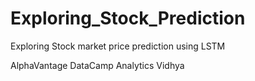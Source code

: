 # Exploring_Stock_Prediction
Exploring Stock market price prediction using LSTM 


AlphaVantage
DataCamp
Analytics Vidhya
